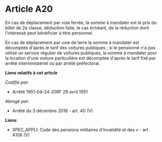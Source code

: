 # Article A20

En cas de déplacement par voie ferrée, la somme à mandater est le prix du billet de 2e classe, déduction faite, le cas
échéant, de la réduction dont l'intéressé peut bénéficier à titre personnel.

En cas de déplacement par voie de terre la somme à mandater est décomptée d'après le tarif des voitures publiques ; si le
pensionné n'a pas utilisé un service régulier de voitures publiques, la somme à mandater pour la location d'une voiture
particulière est décomptée d'après le tarif fixé par arrêté interministériel ou par arrêté préfectoral.

**Liens relatifs à cet article**

_Codifié par_:

  - Arrêté 1951-04-24 JORF 29 avril 1951

_Abrogé par_:

  - Arrêté du 3 décembre 2018 - art. 40 (V)

**Liens**:

  - SPEC_APPLI: Code des pensions militaires d'invalidité et des v - art. A108 (V)
